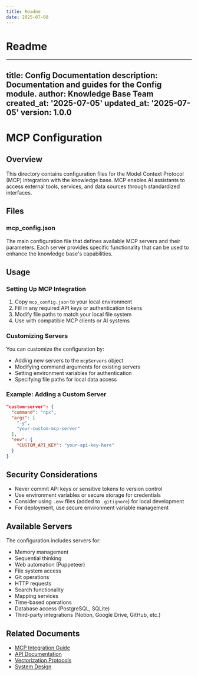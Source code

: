 ```yaml
---
title: Readme
date: 2025-07-08
---
```


# Readme

---
title: Config Documentation
description: Documentation and guides for the Config module.
author: Knowledge Base Team
created_at: '2025-07-05'
updated_at: '2025-07-05'
version: 1.0.0
---

# MCP Configuration

## Overview
This directory contains configuration files for the Model Context Protocol (MCP) integration with the knowledge base. MCP enables AI assistants to access external tools, services, and data sources through standardized interfaces.

## Files

### mcp_config.json
The main configuration file that defines available MCP servers and their parameters. Each server provides specific functionality that can be used to enhance the knowledge base's capabilities.

## Usage

### Setting Up MCP Integration

1. Copy `mcp_config.json` to your local environment
2. Fill in any required API keys or authentication tokens
3. Modify file paths to match your local file system
4. Use with compatible MCP clients or AI systems

### Customizing Servers

You can customize the configuration by:

- Adding new servers to the `mcpServers` object
- Modifying command arguments for existing servers
- Setting environment variables for authentication
- Specifying file paths for local data access

### Example: Adding a Custom Server

```json
"custom-server": {
  "command": "npx",
  "args": [
    "-y",
    "your-custom-mcp-server"
  ],
  "env": {
    "CUSTOM_API_KEY": "your-api-key-here"
  }
}
```

## Security Considerations

- Never commit API keys or sensitive tokens to version control
- Use environment variables or secure storage for credentials
- Consider using `.env` files (added to `.gitignore`) for local development
- For deployment, use secure environment variable management

## Available Servers

The configuration includes servers for:

- Memory management
- Sequential thinking
- Web automation (Puppeteer)
- File system access
- Git operations
- HTTP requests
- Search functionality
- Mapping services
- Time-based operations
- Database access (PostgreSQL, SQLite)
- Third-party integrations (Notion, Google Drive, GitHub, etc.)

## Related Documents

- [MCP Integration Guide](../integration_guide.md)
- [API Documentation](../api/README.md)
- [Vectorization Protocols](../vectorization/README.md)
- [System Design](../../system_design.md)

